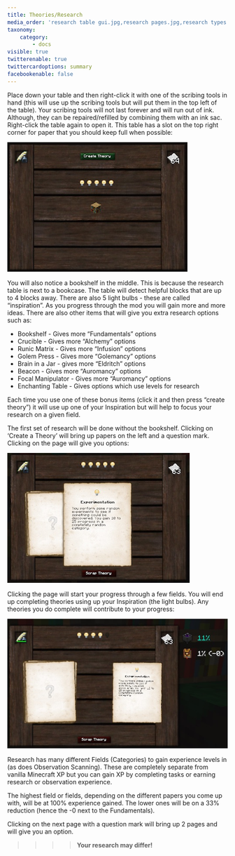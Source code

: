 ```yaml
---
title: Theories/Research
media_order: 'research table gui.jpg,research pages.jpg,research types.jpg'
taxonomy:
    category:
        - docs
visible: true
twitterenable: true
twittercardoptions: summary
facebookenable: false
---
```


Place down your table and then right-click it with one of the scribing tools in hand (this will use up the scribing tools but will put them in the top left of the table). Your scribing tools will not last forever and will run out of ink. Although, they can be repaired/refilled by combining them with an ink sac. Right-click the table again to open it. This table has a slot on the top right corner for paper that you should keep full when possible:

![](research%20table%20gui.jpg)

You will also notice a bookshelf in the middle. This is because the research table is next to a bookcase. The table will detect helpful blocks that are up to 4 blocks away. There are also 5 light bulbs - these are called “inspiration”. As you progress through the mod you will gain more and more ideas. There are also other items that will give you extra research options such as:

* Bookshelf - Gives more “Fundamentals” options
* Crucible - Gives more “Alchemy” options
* Runic Matrix - Gives more “Infusion” options
* Golem Press - Gives more “Golemancy” options
* Brain in a Jar - gives more “Eldritch” options
* Beacon - Gives more “Auromancy” options
* Focal Manipulator - Gives more “Auromancy” options
* Enchanting Table - Gives options which use levels for research

Each time you use one of these bonus items (click it and then press “create theory”) it will use up one of your Inspiration but will help to focus your research on a given field. 

The first set of research will be done without the bookshelf. Clicking on ‘Create a Theory’ will bring up papers on the left and a question mark. Clicking on the page will give you options:

![](research%20pages.jpg)

Clicking the page will start your progress through a few fields. You will end up completing theories using up your Inspiration (the light bulbs). Any theories you do complete will contribute to your progress: 

![](research%20types.jpg)

Research has many different Fields (Categories) to gain experience levels in (as does Observation Scanning). These are completely separate from vanilla Minecraft XP but you can gain XP by completing tasks or earning research or observation experience. 

The highest field or fields, depending on the different papers you come up with, will be at 100% experience gained. The lower ones will be on a 33% reduction (hence the -0 next to the Fundamentals).
 
Clicking on the next page with a question mark will bring up 2 pages and will give you an option. 

>>>>**Your research may differ!**
